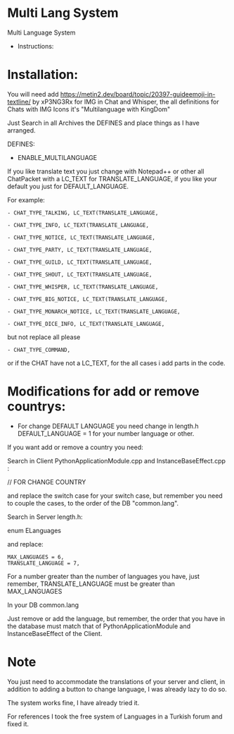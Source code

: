 # Multi Lang System
Multi Language System


- Instructions:

# Installation:

You will need add https://metin2.dev/board/topic/20397-guideemoji-in-textline/ by xP3NG3Rx for IMG in Chat and Whisper, the all definitions for Chats with IMG Icons it's "Multilanguage with KingDom"

Just Search in all Archives the DEFINES and place things as I have arranged.

DEFINES: 

- ENABLE_MULTILANGUAGE

If you like translate text you just change with Notepad++ or other all ChatPacket with a LC_TEXT  for TRANSLATE_LANGUAGE, if you like your default you just for DEFAULT_LANGUAGE.

For example:

	- CHAT_TYPE_TALKING, LC_TEXT(TRANSLATE_LANGUAGE,
	
	- CHAT_TYPE_INFO, LC_TEXT(TRANSLATE_LANGUAGE,
	
	- CHAT_TYPE_NOTICE, LC_TEXT(TRANSLATE_LANGUAGE,
	
	- CHAT_TYPE_PARTY, LC_TEXT(TRANSLATE_LANGUAGE,
	
	- CHAT_TYPE_GUILD, LC_TEXT(TRANSLATE_LANGUAGE,
	
	- CHAT_TYPE_SHOUT, LC_TEXT(TRANSLATE_LANGUAGE,
	
	- CHAT_TYPE_WHISPER, LC_TEXT(TRANSLATE_LANGUAGE,
	
	- CHAT_TYPE_BIG_NOTICE, LC_TEXT(TRANSLATE_LANGUAGE,
	
	- CHAT_TYPE_MONARCH_NOTICE, LC_TEXT(TRANSLATE_LANGUAGE,
	
	- CHAT_TYPE_DICE_INFO, LC_TEXT(TRANSLATE_LANGUAGE,

but not replace all please

	- CHAT_TYPE_COMMAND,
	
or if the CHAT have not a LC_TEXT, for the all cases i add parts in the code.

# Modifications for add or remove countrys:

- For change DEFAULT LANGUAGE you need change in length.h DEFAULT_LANGUAGE = 1 for your number language or other.

If you want add or remove a country you need:

Search in Client PythonApplicationModule.cpp and InstanceBaseEffect.cpp :

// FOR CHANGE COUNTRY

and replace the switch case for your switch case, but remember you need to couple the cases, to the order of the DB "common.lang".

Search in Server length.h:

enum ELanguages

and replace:

	MAX_LANGUAGES = 6,
	TRANSLATE_LANGUAGE = 7,
	
For a number greater than the number of languages you have, just remember, TRANSLATE_LANGUAGE must be greater than MAX_LANGUAGES

In your DB common.lang 

Just remove or add the language, but remember, the order that you have in the database must match that of PythonApplicationModule and InstanceBaseEffect of the Client.

# Note

You just need to accommodate the translations of your server and client, in addition to adding a button to change language, I was already lazy to do so.

The system works fine, I have already tried it.

For references I took the free system of Languages in a Turkish forum and fixed it.
